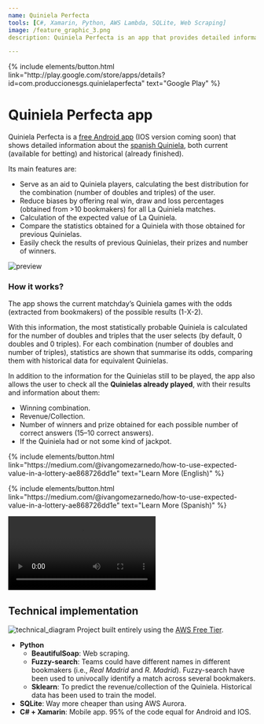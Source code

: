 ```yaml
---
name: Quiniela Perfecta
tools: [C#, Xamarin, Python, AWS Lambda, SQLite, Web Scraping]
image: /feature_graphic_3.png
description: Quiniela Perfecta is an app that provides detailed information about the spanish Quiniela games and calculates the statistically probable Quiniela's by calculating the best possible combination using real win, draw, and loss percentages from multiple bookmakers. It also calculates the expected value of a Quiniela, compares statistics with previous Quinielas, and allows users to check previous results and prizes.

---
```


<p class="text-left">
{% include elements/button.html link="http://play.google.com/store/apps/details?id=com.produccionesgs.quinielaperfecta" text="Google Play" %}
</p>

# Quiniela Perfecta app
Quiniela Perfecta is a [free Android app](http://play.google.com/store/apps/details?id=com.produccionesgs.quinielaperfecta) (IOS version coming soon) that shows detailed information about the [spanish Quiniela](https://www.loteriasyapuestas.es/en/centro-de-ayuda/como-se-juega/como-jugar-a-la-quiniela), both current (available for betting) and historical (already finished).

Its main features are:
- Serve as an aid to Quiniela players, calculating the best distribution for the combination (number of doubles and triples) of the user.
- Reduce biases by offering real win, draw and loss percentages (obtained from >10 bookmakers) for all La Quiniela matches.
- Calculation of the expected value of La Quiniela.
- Compare the statistics obtained for a Quiniela with those obtained for previous Quinielas.
- Easily check the results of previous Quinielas, their prizes and number of winners.

![preview](/feature_graphic_3.png)

### How it works?
The app shows the current matchday’s Quiniela games with the odds (extracted from bookmakers) of the possible results (1-X-2).

With this information, the most statistically probable Quiniela is calculated for the number of doubles and triples that the user selects (by default, 0 doubles and 0 triples). For each combination (number of doubles and number of triples), statistics are shown that summarise its odds, comparing them with historical data for equivalent Quinielas.

In addition to the information for the Quinielas still to be played, the app also allows the user to check all the **Quinielas already played**, with their results and information about them:
- Winning combination.
- Revenue/Collection.
- Number of winners and prize obtained for each possible number of correct answers (15–10 correct answers).
- If the Quiniela had or not some kind of jackpot.

<p class="text-center">
{% include elements/button.html link="https://medium.com/@ivangomezarnedo/how-to-use-expected-value-in-a-lottery-ae868726dd1e" text="Learn More (English)" %}
</p>
<p class="text-center">
{% include elements/button.html link="https://medium.com/@ivangomezarnedo/how-to-use-expected-value-in-a-lottery-ae868726dd1e" text="Learn More (Spanish)" %}
</p>


![Quiniela_perfecta video](/qp_app.mp4)


## Technical implementation

![technical_diagram](/Lambda-telegram-scraping-s3.jpg)
Project built entirely using the [AWS Free Tier](https://aws.amazon.com/free/).
- **Python**
  - **BeautifulSoap**: Web scraping.
  - **Fuzzy-search**: Teams could have different names in different bookmakers (i.e., *Real Madrid* and *R. Madrid*). Fuzzy-search have been used to univocally identify a match across several bookmakers.
  - **Sklearn**: To predict the revenue/collection of the Quiniela. Historical data has been used to train the model. 
- **SQLite**: Way more cheaper than using AWS Aurora. 
- **C# + Xamarin**: Mobile app. 95% of the code equal for Android and IOS. 